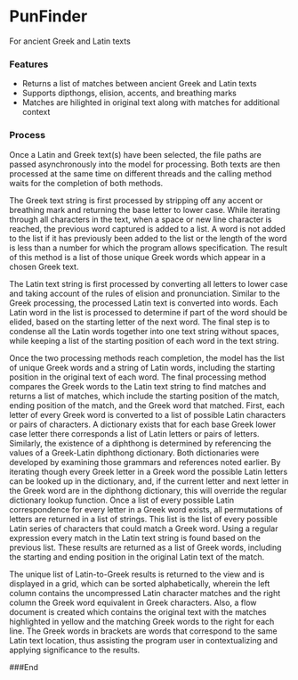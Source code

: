 # PunFinder
 For ancient Greek and Latin texts

### Features

- Returns a list of matches between ancient Greek and Latin texts
- Supports dipthongs, elision, accents, and breathing marks
- Matches are hilighted in original text along with matches for additional context

### Process

Once a Latin and Greek text(s) have been selected, the file paths are passed asynchronously into the model for processing. Both texts are then processed at the same time on different threads and the calling method waits for the completion of both methods. 

The Greek text string is first processed by stripping off any accent or breathing mark and returning the base letter to lower case. While iterating through all characters in the text, when a space or new line character is reached, the previous word captured is added to a list. A word is not added to the list if it has previously been added to the list or the length of the word is less than a number for which the program allows specification. The result of this method is a list of those unique Greek words which appear in a chosen Greek text.

The Latin text string is first processed by converting all letters to lower case and taking account of the rules of elision and pronunciation. Similar to the Greek processing, the processed Latin text is converted into words. Each Latin word in the list is processed to determine if part of the word should be elided, based on the starting letter of the next word. The final step is to condense all the Latin words together into one text string without spaces, while keeping a list of the starting position of each word in the text string.

Once the two processing methods reach completion, the model has the list of unique Greek words and a string of Latin words, including the starting position in the original text of each word.  The final processing method compares the Greek words to the Latin text string to find matches and returns a list of matches, which include the starting position of the match, ending position of the match, and the Greek word that matched.  First, each letter of every Greek word is converted to a list of possible Latin characters or pairs of characters. A dictionary exists that for each base Greek lower case letter there corresponds a list of Latin letters or pairs of letters. Similarly, the existence of a diphthong is determined by referencing the values of a Greek-Latin diphthong dictionary. Both dictionaries were developed by examining those grammars and references noted earlier. By iterating though every Greek letter in a Greek word the possible Latin letters can be looked up in the dictionary, and, if the current letter and next letter in the Greek word are in the diphthong dictionary, this will override the regular dictionary lookup function. Once a list of every possible Latin correspondence for every letter in a Greek word exists, all permutations of letters are returned in a list of strings. This list is the list of every possible Latin series of characters that could match a Greek word. Using a regular expression every match in the Latin text string is found based on the previous list. These results are returned as a list of Greek words, including the starting and ending position in the original Latin text of the match.

The unique list of Latin-to-Greek results is returned to the view and is displayed in a grid, which can be sorted alphabetically, wherein the left column contains the uncompressed Latin character matches and the right column the Greek word equivalent in Greek characters. Also, a flow document is created which contains the original text with the matches highlighted in yellow and the matching Greek words to the right for each line. The Greek words in brackets are words that correspond to the same Latin text location, thus assisting the program user in contextualizing and applying significance to the results.

###End
